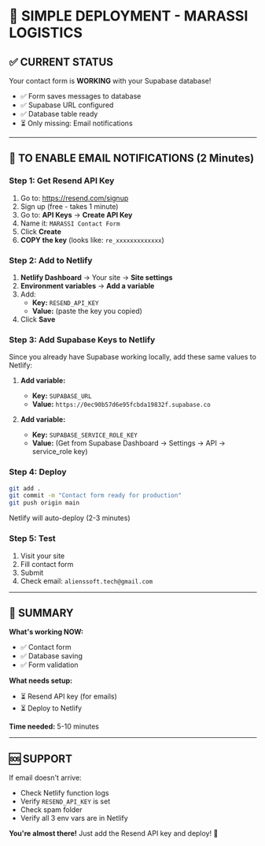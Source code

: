 # 🚀 SIMPLE DEPLOYMENT - MARASSI LOGISTICS

## ✅ CURRENT STATUS

Your contact form is **WORKING** with your Supabase database!
- ✅ Form saves messages to database
- ✅ Supabase URL configured
- ✅ Database table ready
- ⏳ Only missing: Email notifications

---

## 📧 TO ENABLE EMAIL NOTIFICATIONS (2 Minutes)

### **Step 1: Get Resend API Key**

1. Go to: https://resend.com/signup
2. Sign up (free - takes 1 minute)
3. Go to: **API Keys** → **Create API Key**
4. Name it: `MARASSI Contact Form`
5. Click **Create**
6. **COPY the key** (looks like: `re_xxxxxxxxxxxxx`)

### **Step 2: Add to Netlify**

1. **Netlify Dashboard** → Your site → **Site settings**
2. **Environment variables** → **Add a variable**
3. Add:
   - **Key:** `RESEND_API_KEY`
   - **Value:** (paste the key you copied)
4. Click **Save**

### **Step 3: Add Supabase Keys to Netlify**

Since you already have Supabase working locally, add these same values to Netlify:

1. **Add variable:**
   - **Key:** `SUPABASE_URL`
   - **Value:** `https://0ec90b57d6e95fcbda19832f.supabase.co`

2. **Add variable:**
   - **Key:** `SUPABASE_SERVICE_ROLE_KEY`
   - **Value:** (Get from Supabase Dashboard → Settings → API → service_role key)

### **Step 4: Deploy**

```bash
git add .
git commit -m "Contact form ready for production"
git push origin main
```

Netlify will auto-deploy (2-3 minutes)

### **Step 5: Test**

1. Visit your site
2. Fill contact form
3. Submit
4. Check email: `alienssoft.tech@gmail.com`

---

## 📝 SUMMARY

**What's working NOW:**
- ✅ Contact form
- ✅ Database saving
- ✅ Form validation

**What needs setup:**
- ⏳ Resend API key (for emails)
- ⏳ Deploy to Netlify

**Time needed:** 5-10 minutes

---

## 🆘 SUPPORT

If email doesn't arrive:
- Check Netlify function logs
- Verify `RESEND_API_KEY` is set
- Check spam folder
- Verify all 3 env vars are in Netlify

**You're almost there!** Just add the Resend API key and deploy! 🚀
